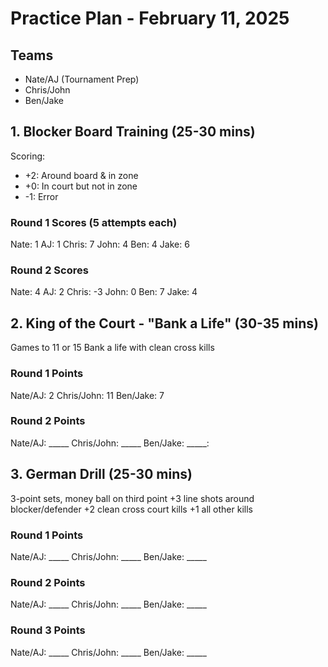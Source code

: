 # Practice Plan - February 11, 2025

## Teams
- Nate/AJ (Tournament Prep)
- Chris/John
- Ben/Jake

## 1. Blocker Board Training (25-30 mins)
Scoring:
- +2: Around board & in zone
- +0: In court but not in zone
- -1: Error

### Round 1 Scores (5 attempts each)
Nate: 1
AJ: 1
Chris: 7
John: 4
Ben: 4
Jake: 6

### Round 2 Scores
Nate: 4
AJ: 2
Chris: -3
John: 0
Ben: 7
Jake: 4


## 2. King of the Court - "Bank a Life" (30-35 mins)
Games to 11 or 15
Bank a life with clean cross kills


### Round 1 Points
Nate/AJ: 2
Chris/John: 11
Ben/Jake: 7

### Round 2 Points
Nate/AJ: _____
Chris/John: _____
Ben/Jake: _____:

## 3. German Drill (25-30 mins)
3-point sets, money ball on third point
+3 line shots around blocker/defender
+2 clean cross court kills
+1 all other kills

### Round 1 Points
Nate/AJ: _____
Chris/John: _____
Ben/Jake: _____

### Round 2 Points
Nate/AJ: _____
Chris/John: _____
Ben/Jake: _____

### Round 3 Points
Nate/AJ: _____
Chris/John: _____
Ben/Jake: _____
